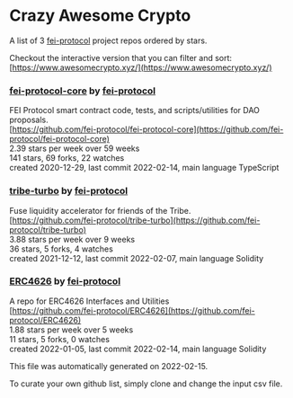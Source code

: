 # Crazy Awesome Crypto
A list of 3 [fei-protocol](https://github.com/fei-protocol) project repos ordered by stars.  

Checkout the interactive version that you can filter and sort: 
[https://www.awesomecrypto.xyz/](https://www.awesomecrypto.xyz/)  


### [fei-protocol-core](https://github.com/fei-protocol/fei-protocol-core) by [fei-protocol](https://github.com/fei-protocol)  
FEI Protocol smart contract code, tests, and scripts/utilities for DAO proposals.  
[https://github.com/fei-protocol/fei-protocol-core](https://github.com/fei-protocol/fei-protocol-core)  
2.39 stars per week over 59 weeks  
141 stars, 69 forks, 22 watches  
created 2020-12-29, last commit 2022-02-14, main language TypeScript  


### [tribe-turbo](https://github.com/fei-protocol/tribe-turbo) by [fei-protocol](https://github.com/fei-protocol)  
Fuse liquidity accelerator for friends of the Tribe.  
[https://github.com/fei-protocol/tribe-turbo](https://github.com/fei-protocol/tribe-turbo)  
3.88 stars per week over 9 weeks  
36 stars, 5 forks, 4 watches  
created 2021-12-12, last commit 2022-02-07, main language Solidity  


### [ERC4626](https://github.com/fei-protocol/ERC4626) by [fei-protocol](https://github.com/fei-protocol)  
A repo for ERC4626 Interfaces and Utilities  
[https://github.com/fei-protocol/ERC4626](https://github.com/fei-protocol/ERC4626)  
1.88 stars per week over 5 weeks  
11 stars, 5 forks, 0 watches  
created 2022-01-05, last commit 2022-02-14, main language Solidity  


This file was automatically generated on 2022-02-15.  

To curate your own github list, simply clone and change the input csv file.  